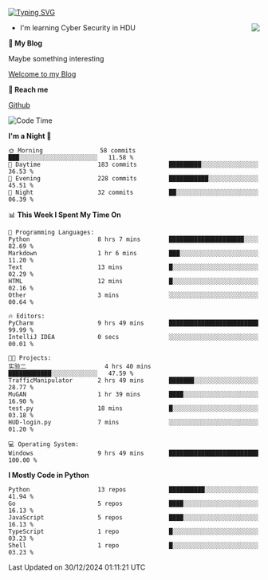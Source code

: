 [![Typing SVG](https://readme-typing-svg.herokuapp.com?font=Fira+Code&pause=1000&random=false&width=450&height=60&lines=Hello+%F0%9F%91%8B%F0%9F%8F%BB;I'm+JBNRZ)](https://git.io/typing-svg)

<a href="#">
  <img align="right" src="https://github-readme-stats.vercel.app/api?username=JBNRZ&show_icons=true&bg_color=15,f2f7fd,E0EAFC" />
</a>

- I'm learning Cyber Security in HDU

 **🌱 My Blog**

Maybe something interesting

[Welcome to my Blog](https://jbnrz.com.cn/)

 **💬 Reach me** 

[Github](https://github.com/JBNRZ)


<!--START_SECTION:waka-->
![Code Time](http://img.shields.io/badge/Code%20Time-791%20hrs%2049%20mins-blue)

**I'm a Night 🦉** 

```text
🌞 Morning                58 commits          ███░░░░░░░░░░░░░░░░░░░░░░   11.58 % 
🌆 Daytime                183 commits         █████████░░░░░░░░░░░░░░░░   36.53 % 
🌃 Evening                228 commits         ███████████░░░░░░░░░░░░░░   45.51 % 
🌙 Night                  32 commits          ██░░░░░░░░░░░░░░░░░░░░░░░   06.39 % 
```


📊 **This Week I Spent My Time On** 

```text
💬 Programming Languages: 
Python                   8 hrs 7 mins        █████████████████████░░░░   82.69 % 
Markdown                 1 hr 6 mins         ███░░░░░░░░░░░░░░░░░░░░░░   11.20 % 
Text                     13 mins             █░░░░░░░░░░░░░░░░░░░░░░░░   02.29 % 
HTML                     12 mins             █░░░░░░░░░░░░░░░░░░░░░░░░   02.16 % 
Other                    3 mins              ░░░░░░░░░░░░░░░░░░░░░░░░░   00.64 % 

🔥 Editors: 
PyCharm                  9 hrs 49 mins       █████████████████████████   99.99 % 
IntelliJ IDEA            0 secs              ░░░░░░░░░░░░░░░░░░░░░░░░░   00.01 % 

🐱‍💻 Projects: 
实验二                      4 hrs 40 mins       ████████████░░░░░░░░░░░░░   47.59 % 
TrafficManipulator       2 hrs 49 mins       ███████░░░░░░░░░░░░░░░░░░   28.77 % 
MuGAN                    1 hr 39 mins        ████░░░░░░░░░░░░░░░░░░░░░   16.90 % 
test.py                  18 mins             █░░░░░░░░░░░░░░░░░░░░░░░░   03.18 % 
HUD-login.py             7 mins              ░░░░░░░░░░░░░░░░░░░░░░░░░   01.20 % 

💻 Operating System: 
Windows                  9 hrs 49 mins       █████████████████████████   100.00 % 
```

**I Mostly Code in Python** 

```text
Python                   13 repos            ██████████░░░░░░░░░░░░░░░   41.94 % 
Go                       5 repos             ████░░░░░░░░░░░░░░░░░░░░░   16.13 % 
JavaScript               5 repos             ████░░░░░░░░░░░░░░░░░░░░░   16.13 % 
TypeScript               1 repo              █░░░░░░░░░░░░░░░░░░░░░░░░   03.23 % 
Shell                    1 repo              █░░░░░░░░░░░░░░░░░░░░░░░░   03.23 % 
```




 Last Updated on 30/12/2024 01:11:21 UTC
<!--END_SECTION:waka-->
